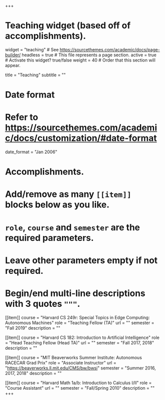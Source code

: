 +++
# Teaching widget (based off of accomplishments).
widget = "teaching"  # See https://sourcethemes.com/academic/docs/page-builder/
headless = true  # This file represents a page section.
active = true  # Activate this widget? true/false
weight = 40  # Order that this section will appear.

title = "Teaching"
subtitle = ""

# Date format
#   Refer to https://sourcethemes.com/academic/docs/customization/#date-format
date_format = "Jan 2006"

# Accomplishments.
#   Add/remove as many `[[item]]` blocks below as you like.
#   `role`, `course` and `semester` are the required parameters.
#   Leave other parameters empty if not required.
#   Begin/end multi-line descriptions with 3 quotes `"""`.

[[item]]
  course = "Harvard CS 249r: Special Topics in Edge Computing: Autonomous Machines"
  role = "Teaching Fellow (TA)"
  url = ""
  semester = "Fall 2019"
  description = ""

[[item]]
  course = "Harvard CS 182: Introduction to Artificial Intelligence"
  role = "Head Teaching Fellow (Head TA)"
  url = ""
  semester = "Fall 2017, 2018"
  description = ""

[[item]]
  course = "MIT Beaverworks Summer Institute: Autonomous RACECAR Grad Prix"
  role = "Associate Instructor"
  url = "https://beaverworks.ll.mit.edu/CMS/bw/bwsi"
  semester = "Summer 2016, 2017, 2018"
  description = ""

[[item]]
  course = "Harvard Math 1a/b: Introduction to Calculus I/II"
  role = "Course Assistant"
  url = ""
  semester = "Fall/Spring 2010"
  description = ""
+++
